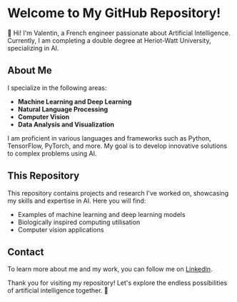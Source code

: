 # Welcome to My GitHub Repository!

👋 Hi! I'm Valentin, a French engineer passionate about Artificial Intelligence. Currently, I am completing a double degree at Heriot-Watt University, specializing in AI.

## About Me

I specialize in the following areas:
- **Machine Learning and Deep Learning**
- **Natural Language Processing**
- **Computer Vision**
- **Data Analysis and Visualization**

I am proficient in various languages and frameworks such as Python, TensorFlow, PyTorch, and more. My goal is to develop innovative solutions to complex problems using AI.

## This Repository

This repository contains projects and research I've worked on, showcasing my skills and expertise in AI. Here you will find:
- Examples of machine learning and deep learning models
- Biologically inspired computing utilisation
- Computer vision applications

## Contact

To learn more about me and my work, you can follow me on [LinkedIn](https://www.linkedin.com/in/valentin-lardeau/).

Thank you for visiting my repository! Let's explore the endless possibilities of artificial intelligence together. 🚀
